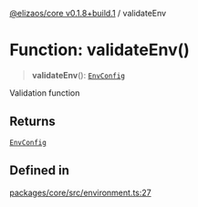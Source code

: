 [@elizaos/core v0.1.8+build.1](../index.md) / validateEnv

# Function: validateEnv()

> **validateEnv**(): [`EnvConfig`](../type-aliases/EnvConfig.md)

Validation function

## Returns

[`EnvConfig`](../type-aliases/EnvConfig.md)

## Defined in

[packages/core/src/environment.ts:27](https://github.com/Vicolee/riddleculous-ai-agent/blob/main/packages/core/src/environment.ts#L27)
